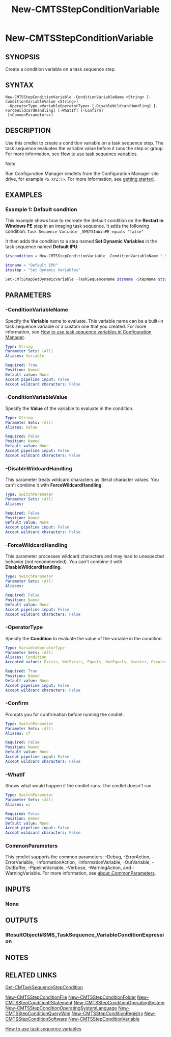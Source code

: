 ﻿---
description: Create a condition variable on a task sequence step.
external help file: AdminUI.PS.dll-Help.xml
Module Name: ConfigurationManager
ms.date: 03/24/2021
schema: 2.0.0
title: New-CMTSStepConditionVariable
---

# New-CMTSStepConditionVariable

## SYNOPSIS

Create a condition variable on a task sequence step.

## SYNTAX

```
New-CMTSStepConditionVariable -ConditionVariableName <String> [-ConditionVariableValue <String>]
 -OperatorType <VariableOperatorType> [-DisableWildcardHandling] [-ForceWildcardHandling] [-WhatIf] [-Confirm]
 [<CommonParameters>]
```

## DESCRIPTION

Use this cmdlet to create a condition variable on a task sequence step. The task sequence evaluates the variable value before it runs the step or group. For more information, see [How to use task sequence variables](/mem/configmgr/osd/understand/using-task-sequence-variables#bkmk_access-condition).

> [!NOTE]
> Run Configuration Manager cmdlets from the Configuration Manager site drive, for example `PS XYZ:\>`. For more information, see [getting started](/powershell/sccm/overview).

## EXAMPLES

### Example 1: Default condition

This example shows how to recreate the default condition on the **Restart in Windows PE** step in an imaging task sequence. It adds the following condition: `Task Sequence Variable _SMSTSInWinPE equals "false"`

It then adds the condition to a step named **Set Dynamic Variables** in the task sequence named **Default IPU**.

```powershell
$tscondition = New-CMTSStepConditionVariable -ConditionVariableName "_SMSTSInWinPE" -ConditionVariableValue "false" -OperatorType Equals

$tsname = "Default IPU"
$tsstep = "Set Dynamic Variables"

Set-CMTSStepSetDynamicVariable -TaskSequenceName $tsname -StepName $tsstep -AddCondition $tscondition
```

## PARAMETERS

### -ConditionVariableName

Specify the **Variable** name to evaluate. This variable name can be a built-in task sequence variable or a custom one that you created. For more information, see [How to use task sequence variables in Configuration Manager](/mem/configmgr/osd/understand/using-task-sequence-variables).

```yaml
Type: String
Parameter Sets: (All)
Aliases: Variable

Required: True
Position: Named
Default value: None
Accept pipeline input: False
Accept wildcard characters: False
```

### -ConditionVariableValue

Specify the **Value** of the variable to evaluate in the condition.

```yaml
Type: String
Parameter Sets: (All)
Aliases: Value

Required: False
Position: Named
Default value: None
Accept pipeline input: False
Accept wildcard characters: False
```

### -DisableWildcardHandling

This parameter treats wildcard characters as literal character values. You can't combine it with **ForceWildcardHandling**.

```yaml
Type: SwitchParameter
Parameter Sets: (All)
Aliases:

Required: False
Position: Named
Default value: None
Accept pipeline input: False
Accept wildcard characters: False
```

### -ForceWildcardHandling

This parameter processes wildcard characters and may lead to unexpected behavior (not recommended). You can't combine it with **DisableWildcardHandling**.

```yaml
Type: SwitchParameter
Parameter Sets: (All)
Aliases:

Required: False
Position: Named
Default value: None
Accept pipeline input: False
Accept wildcard characters: False
```

### -OperatorType

Specify the **Condition** to evaluate the value of the variable in the condition.

```yaml
Type: VariableOperatorType
Parameter Sets: (All)
Aliases: Condition
Accepted values: Exists, NotExists, Equals, NotEquals, Greater, GreaterEqual, Less, LessEqual, Like, NotLike

Required: True
Position: Named
Default value: None
Accept pipeline input: False
Accept wildcard characters: False
```

### -Confirm
Prompts you for confirmation before running the cmdlet.

```yaml
Type: SwitchParameter
Parameter Sets: (All)
Aliases: cf

Required: False
Position: Named
Default value: None
Accept pipeline input: False
Accept wildcard characters: False
```

### -WhatIf
Shows what would happen if the cmdlet runs. The cmdlet doesn't run.

```yaml
Type: SwitchParameter
Parameter Sets: (All)
Aliases: wi

Required: False
Position: Named
Default value: None
Accept pipeline input: False
Accept wildcard characters: False
```

### CommonParameters
This cmdlet supports the common parameters: -Debug, -ErrorAction, -ErrorVariable, -InformationAction, -InformationVariable, -OutVariable, -OutBuffer, -PipelineVariable, -Verbose, -WarningAction, and -WarningVariable. For more information, see [about_CommonParameters](http://go.microsoft.com/fwlink/?LinkID=113216).

## INPUTS

### None
## OUTPUTS

### IResultObject#SMS_TaskSequence_VariableConditionExpression
## NOTES

## RELATED LINKS

[Get-CMTaskSequenceStepCondition](Get-CMTaskSequenceStepCondition.md)

[New-CMTSStepConditionFile](New-CMTSStepConditionFile.md)
[New-CMTSStepConditionFolder](New-CMTSStepConditionFolder.md)
[New-CMTSStepConditionIfStatement](New-CMTSStepConditionIfStatement.md)
[New-CMTSStepConditionOperatingSystem](New-CMTSStepConditionOperatingSystem.md)
[New-CMTSStepConditionOperatingSystemLanguage](New-CMTSStepConditionOperatingSystemLanguage.md)
[New-CMTSStepConditionQueryWmi](New-CMTSStepConditionQueryWmi.md)
[New-CMTSStepConditionRegistry](New-CMTSStepConditionRegistry.md)
[New-CMTSStepConditionSoftware](New-CMTSStepConditionSoftware.md)
[New-CMTSStepConditionVariable](New-CMTSStepConditionVariable.md)

[How to use task sequence variables](/mem/configmgr/osd/understand/using-task-sequence-variables#bkmk_access-condition)
